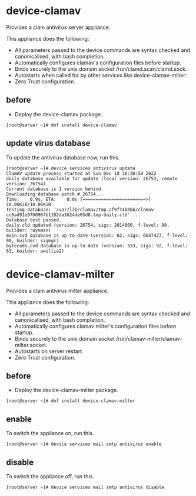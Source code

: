 # device-clamav
Provides a clam antivirus server appliance.

This appliance does the following:

- All parameters passed to the device commands are syntax checked and canonicalised, with bash completion.
- Automatically configures clamav's configuration files before startup.
- Binds securely to the unix domain socket /run/clamd.scan/clamd.sock.
- Autostarts when called for by other services like device-clamav-milter.
- Zero Trust configuration.

## before

- Deploy the device-clamav package.

```
[root@server ~]# dnf install device-clamav
```

## update virus database

To update the antivirus database now, run this.

```
[root@server ~]# device services antivirus update
ClamAV update process started at Sun Dec 18 16:30:58 2022
daily database available for update (local version: 26753, remote version: 26754)
Current database is 1 version behind.
Downloading database patch # 26754...
Time:    0.9s, ETA:    0.0s [========================>]   10.06KiB/10.06KiB
Testing database: '/var/lib/clamav/tmp.2f9f74b8b6/clamav-cc8ad91e9760967b1182da1624de05d8.tmp-daily.cld' ...
Database test passed.
daily.cld updated (version: 26754, sigs: 2014066, f-level: 90, builder: raynman)
main.cvd database is up-to-date (version: 62, sigs: 6647427, f-level: 90, builder: sigmgr)
bytecode.cvd database is up-to-date (version: 333, sigs: 92, f-level: 63, builder: awillia2)
```



# device-clamav-milter
Provides a clam antivirus milter appliance.

This appliance does the following:

- All parameters passed to the device commands are syntax checked and canonicalised, with bash completion.
- Automatically configures clamav milter's configuration files before startup.
- Binds securely to the unix domain socket /run/clamav-milter/clamav-milter.socket.
- Autostarts on server restart.
- Zero Trust configuration.

## before

- Deploy the device-clamav-milter package.

```
[root@server ~]# dnf install device-clamav-milter
```

## enable

To switch the appliance on, run this.

```
[root@server ~]# device services mail smtp antivirus enable 
```

## disable

To switch the appliance off, run this.

```
[root@server ~]# device services mail smtp antivirus disable  
```

